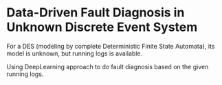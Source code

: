 # Data-Driven Fault Diagnosis in Unknown Discrete Event System

For a DES (modeling by complete Deterministic Finite State Automata), its model is unknown, but running logs is available. 

Using DeepLearning approach to do fault diagnosis based on the given running logs.

